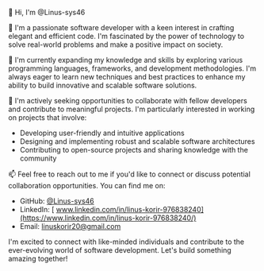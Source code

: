 👋 Hi, I'm @Linus-sys46

👀 I'm a passionate software developer with a keen interest in crafting elegant and efficient code.
I'm fascinated by the power of technology to solve real-world problems and make a positive impact on society.

🌱 I'm currently expanding my knowledge and skills by exploring various programming languages, frameworks, and development methodologies. 
I'm always eager to learn new techniques and best practices to enhance my ability to build innovative and scalable software solutions.

💞️ I'm actively seeking opportunities to collaborate with fellow developers and contribute to meaningful projects.
I'm particularly interested in working on projects that involve:

* Developing user-friendly and intuitive applications
* Designing and implementing robust and scalable software architectures
* Contributing to open-source projects and sharing knowledge with the community

📫 Feel free to reach out to me if you'd like to connect or discuss potential collaboration opportunities. You can find me on:

* GitHub: [@Linus-sys46](https://github.com/Linus-sys46)
* LinkedIn: [ www.linkedin.com/in/linus-korir-976838240](https://www.linkedin.com/in/linus-korir-976838240/)
* Email: linuskorir20@gmail.com

I'm excited to connect with like-minded individuals and contribute to the ever-evolving world of software development. Let's build something amazing together!
